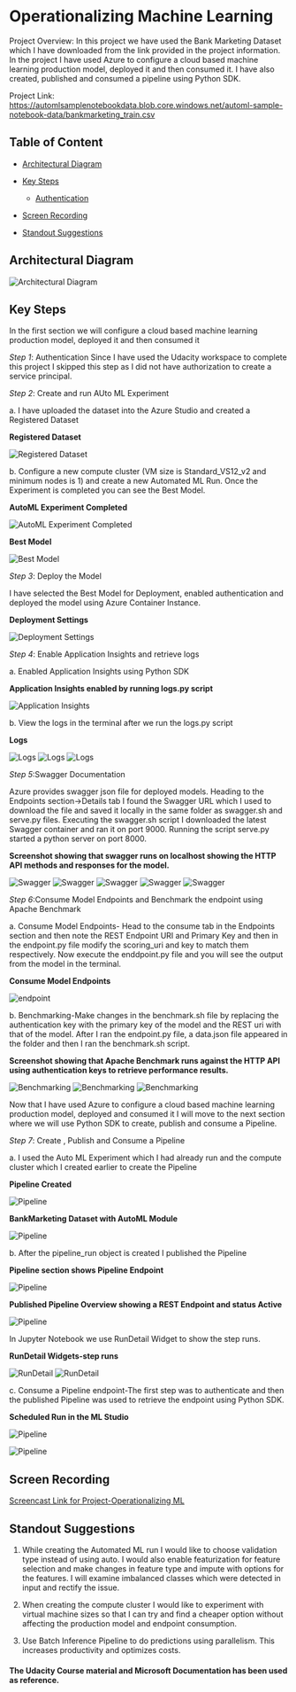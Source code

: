 
# Operationalizing Machine Learning

Project Overview: In this project we have used the Bank Marketing Dataset which I have downloaded from the link provided in the project information.
In the project I have used Azure to configure a cloud based machine learning production model, deployed it and then consumed it. I have also created, published and consumed a pipeline using Python SDK.

Project Link: https://automlsamplenotebookdata.blob.core.windows.net/automl-sample-notebook-data/bankmarketing_train.csv

## Table of Content
* [Architectural Diagram](#architectural-diagram)

* [Key Steps](#key-steps)
  * [Authentication](#auth)
    
* [Screen Recording](#screen-recording)

* [Standout Suggestions](#standout-suggestions)

## Architectural Diagram
 ![Architectural Diagram](Images-Review/Architectural%20Diagram.png "Architectural Diagram")

## Key Steps
In the first section we will configure a cloud based machine learning production model, deployed it and then consumed it

<a name="auth"></a>
*Step 1*: Authentication
Since I have used the Udacity workspace to complete this project I skipped this step as I did not have authorization to create a service principal.

*Step 2*: Create and run AUto ML Experiment

a. I have uploaded the dataset into the Azure Studio and created a Registered Dataset

**Registered Dataset**

![Registered Dataset](Images/Step1-Registered%20Dataset.JPG "Registered Dataset")

b. Configure a new compute cluster (VM size is Standard_VS12_v2 and minimum nodes is 1) and create a new Automated ML Run. Once the Experiment is completed you can see the Best Model.

**AutoML Experiment Completed**

![AutoML Experiment Completed](Images/Step1-Experiment%20Completed.JPG "AutoML Experiment Completed")


**Best Model**

![Best Model](Images/Step1-Best%20Model.JPG "Best Model-Voting Ensemble")


*Step 3*: Deploy the Model

I have selected the Best Model for Deployment, enabled authentication and deployed the model using Azure Container Instance.

**Deployment Settings**

![Deployment Settings](Images/Step3-Deploying%20the%20Model%20Settings.JPG "Deploying the Best Model")


*Step 4*: Enable Application Insights and retrieve logs

a. Enabled Application Insights using Python SDK

**Application Insights enabled by running logs.py script**

![Application Insights](Images/Step4-Application%20Insights-Enabled.JPG "Application Insights")

b. View the logs in the terminal after we run the logs.py script

**Logs**

![Logs](Images/Step4-Logs%20by%20logs.py-a.JPG "logs")
![Logs](Images/Step4-Logs%20by%20logs.py-b.JPG "logs")
![Logs](Images/Step4-Logs%20by%20logs.py-c.JPG "logs")


*Step 5*:Swagger Documentation

Azure provides swagger json file for deployed models. Heading to the Endpoints section->Details tab I found the Swagger URL which I used to download the file and saved it locally in the same folder as swagger.sh and serve.py files. Executing the swagger.sh script I downloaded the latest Swagger container and ran it on port 9000. Running the script serve.py started a python server on port 8000.

**Screenshot showing that swagger runs on localhost showing the HTTP API methods and responses for the model.**

![Swagger](Images/Step5-Swagger%20runs%20on%20localhost.JPG "swagger runs on localhost")
![Swagger](Images-Review/Step5-Swagger-Documentation-b.JPG)
![Swagger](Images-Review/Step5-Swagger-Documentation-c-1.JPG)
![Swagger](Images-Review/Step5-Swagger-Documentation-c-2.JPG)
![Swagger](Images-Review/Step5-Swagger-Documentation-d.JPG)

*Step 6*:Consume Model Endpoints and Benchmark the endpoint using Apache Benchmark

a. Consume Model Endpoints- Head to the consume tab in the Endpoints section and then note the REST Endpoint URI and Primary Key and then in the endpoint.py file modify the scoring_uri and key to match them respectively. Now execute the enddpoint.py file and you will see the output from the model in the terminal.

**Consume Model Endpoints**

![endpoint](Images/Step6-Endpoint%20result.JPG "Endpoint result")

b. Benchmarking-Make changes in the benchmark.sh file by replacing the authentication key with the primary key of the model and the REST uri with that of the model. After I ran the endpoint.py file, a data.json file appeared in the folder and then I ran the benchmark.sh script.

**Screenshot showing that Apache Benchmark runs against the HTTP API using authentication keys to retrieve performance results.**

![Benchmarking](Images/Step6-Benchmark.sh%20log-a.JPG "Benchmarking")
![Benchmarking](Images/Step6-Benchmark.sh%20log-b.JPG "Benchmarking")
![Benchmarking](Images/Step6-Benchmark.sh%20log-c.JPG "Benchmarking")

Now that I have used Azure to configure a cloud based machine learning production model, deployed and consumed it I will move to the next section where we will use Python SDK to create, publish and consume a Pipeline.

*Step 7*: Create , Publish and Consume a Pipeline

a. I used the Auto ML Experiment which I had already run and the compute cluster which I created earlier to create the Pipeline

**Pipeline Created**

![Pipeline](Images/Step7-Pipeline%20Created%20Completed.JPG "Pipeline Created")

**BankMarketing Dataset with AutoML Module**

![Pipeline](Images/Step7-BankMarketing%20Dataset%20with%20AutoML%20Module-Completed.JPG "AutoML Module")

b. After the pipeline_run object is created I published the Pipeline

**Pipeline section shows Pipeline Endpoint**

![Pipeline](Images/Step7-Pipeline-Endpoint.JPG "published pipeline")

**Published Pipeline Overview showing a REST Endpoint and status Active**

![Pipeline](Images/Step7-Published%20Pipeline%20Overview.JPG "Published Pipeline")

In Jupyter Notebook we use RunDetail Widget to show the step runs.

**RunDetail Widgets-step runs**

![RunDetail](Images-Review/Step7-Jupyter-Show-step-runs.JPG "RunDetail Widget")
![RunDetail](Images-Review/Step7-6.JPG "RunDetail Widget")

c. Consume a Pipeline endpoint-The first step was to authenticate and then the published Pipeline was used to retrieve the endpoint using Python SDK.

**Scheduled Run in the ML Studio**

![Pipeline](Images/Step7-5.JPG "Pipeline")

![Pipeline](Images-Review/Step7-3.JPG "Pipelines")

## Screen Recording
[Screencast Link for Project-Operationalizing ML](https://youtu.be/rdz4DlNq-pE "Screencast for Project2-Operationalizing ML")

## Standout Suggestions
1. While creating the Automated ML run I would like to choose validation type instead of using auto. I would also enable featurization for feature selection and make changes in feature type and impute with options for the features. I will examine imbalanced classes which were detected in input and rectify the issue.

2. When creating the compute cluster I would like to experiment with virtual machine sizes so that I can try and find a cheaper option without affecting the production model and endpoint consumption.

3. Use Batch Inference Pipeline to do predictions using parallelism. This increases productivity and optimizes costs.

#### The Udacity Course material and Microsoft Documentation has been used as reference.
